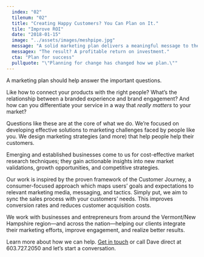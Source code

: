```yaml
---
  index: "02"
  tilenum: "02"
  title: "Creating Happy Customers? You Can Plan on It."
  tile: "Improve ROI"
  date: "2018-01-15"
  image: "../assets/images/meshpipe.jpg"
  message: "A solid marketing plan delivers a meaningful message to the right people."
  messagex: "The result? A profitable return on investment."
  cta: "Plan for success"
  pullquote: "\"Planning for change has changed how we plan.\""
---
```


<div>
A marketing plan should help answer the important questions.

Like how to connect your products with the right people? What’s the relationship between a branded experience and brand engagement? And how can you differentiate your service in a way that _really matters_ to your market?

Questions like these are at the core of what we do. We’re focused on developing effective solutions to marketing challenges faced by people like you. We design marketing strategies (and more) that help people help their customers.

Emerging and established businesses come to us for cost-effective market research techniques; they gain actionable insights into new market validations, growth opportunities, and competitive strategies.

Our work is inspired by the proven framework of the Customer Journey, a consumer-focused approach which maps users’ goals and expectations to relevant marketing media, messaging, and tactics. Simply put, we aim to sync the sales process with your customers’ needs. This improves conversion rates and reduces customer acquisition costs.

We work with businesses and entrepreneurs from around the Vermont/New Hampshire region—and across the nation—helping our clients integrate their marketing efforts, improve engagement, and realize better results.

Learn more about how we can help. [Get in touch](https://davelindberg.com/#contact) or call Dave direct at 603.727.2050 and let’s start a conversation.

</div>
